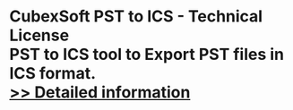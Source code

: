 # CubexSoft PST to ICS - Technical License<br />PST to ICS tool to Export PST files in ICS format.<br />[>> Detailed information](https://secure.shareit.com/shareit/product.html?productid=300768837&affiliateid=200057808)